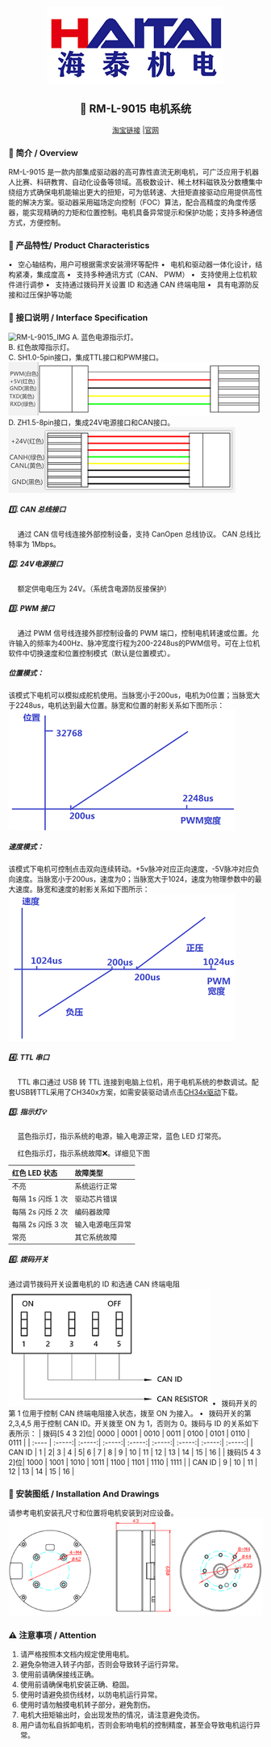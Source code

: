 <div align="center" class="has-mb-6">

![logo][logo]

## :wrench: RM-L-9015 电机系统

[淘宝链接][淘宝链接] |[官网][官网]

</div>

### :book: 简介 / Overview

RM-L-9015 是一款内部集成驱动器的高可靠性直流无刷电机，可广泛应用于机器人比赛、科研教育、自动化设备等领域。高极数设计、稀土材料磁铁及分数槽集中绕组方式确保电机能输出更大的扭矩，可为低转速、大扭矩直接驱动应用提供高性能的解决方案。驱动器采用磁场定向控制（FOC）算法，配合高精度的角度传感器，能实现精确的力矩和位置控制。电机具备异常提示和保护功能；支持多种通信方式，方便控制。

### :gift: 产品特性/ Product Characteristics

•  空心轴结构，用户可根据需求安装滑环等配件
•  电机和驱动器一体化设计，结构紧凑，集成度高
•  支持多种通讯方式（CAN、 PWM）
•  支持使用上位机软件进行调参
•  支持通过拨码开关设置 ID 和选通 CAN 终端电阻
•  具有电源防反接和过压保护等功能

### :construction: 接口说明 / Interface Specification

![RM-L-9015_IMG][电机示意图]
A. 蓝色电源指示灯。  
B. 红色故障指示灯。  
C. SH1.0-5pin接口，集成TTL接口和PWM接口。  
![SH1.0-5pin接口][SH1.0-5pin接口]
D. ZH1.5-8pin接口，集成24V电源接口和CAN接口。  
![ZH1.5-8pin接口][ZH1.5-8pin接口]

##### :one:. CAN 总线接口

&ensp;&ensp; 通过 CAN 信号线连接外部控制设备，支持 CanOpen 总线协议。 CAN 总线比特率为 1Mbps。

##### :two:. 24V电源接口

&ensp;&ensp; 额定供电电压为 24V。（系统含电源防反接保护）

##### :three:. PWM 接口

&ensp;&ensp; 通过 PWM 信号线连接外部控制设备的 PWM 端口，控制电机转速或位置。允许输入的频率为400Hz、脉冲宽度行程为200-2248us的PWM信号。可在上位机软件中切换速度和位置控制模式（默认是位置模式）。
##### 位置模式：
  该模式下电机可以模拟成舵机使用。当脉宽小于200us，电机为0位置；当脉宽大于2248us，电机达到最大位置。脉宽和位置的射影关系如下图所示：
  ![PWM_position][PWM_position]

##### 速度模式：
  该模式下电机可控制点击双向连续转动。+5v脉冲对应正向速度，-5V脉冲对应负向速度。当脉宽小于200us，速度为0；当脉宽大于1024，速度为物理参数中的最大速度。脉宽和速度的射影关系如下图所示：
  ![PWM_velocity][PWM_velocity]


##### :four:. TTL 串口

&ensp;&ensp; TTL 串口通过 USB 转 TTL 连接到电脑上位机，用于电机系统的参数调试。配套USB转TTL采用了CH340x方案，如需安装驱动请点击[CH34x驱动][CH34x驱动]下载。

##### :five:. 指示灯:bulb:

&ensp;&ensp; 蓝色指示灯，指示系统的电源，输入电源正常，蓝色 LED 灯常亮。

&ensp;&ensp; 红色指示灯，指示系统故障:x:。详细见下图

| 红色 LED 状态     | 故障类型         |
| :---------------- | :--------------- |
| 不亮              | 系统运行正常     |
| 每隔 1s 闪烁 1 次 | 驱动芯片错误     |
| 每隔 2s 闪烁 2 次 | 编码器故障       |
| 每隔 2s 闪烁 3 次 | 输入电源电压异常 |
| 常亮              | 其它系统故障     |

##### :six:. 拨码开关

通过调节拨码开关设置电机的 ID 和选通 CAN 终端电阻
![拨码开关][拨码开关]
•  拨码开关的第 1 位用于控制 CAN 终端电阻接入状态，拨至 ON 为接入。
•  拨码开关的第 2,3,4,5 用于控制 CAN ID。开关拨至 ON 为 1，否则为 0。拨码与 ID 的关系如下表所示：
| 拨码[5 4 3 2]位| 0000 | 0001 | 0010 | 0011 | 0100 | 0101 | 0110 | 0111 |
| :---- | :-----:| :-----:| :-----:| :-----:| :-----:| :-----:| :-----:| :-----:|
| CAN ID | 1 | 2| 3 | 4 | 5| 6 | 7 | 8 | 9 | 10 | 11 | 12 | 13 | 14 | 15 | 16 |
| 拨码[5 4 3 2]位| 1000 | 1001 | 1010 | 1011 | 1100 | 1101 | 1110 | 1111 |
| CAN ID | 9 | 10 | 11 | 12 | 13 | 14 | 15 | 16 |

### :hammer: 安装图纸 / Installation And Drawings

请参考电机安装孔尺寸和位置将电机安装到对应设备。
![安装图][安装图]

### :warning: 注意事项 / Attention

1. 请严格按照本文档内规定使用电机。
2. 避免杂物进入转子内部，否则会导致转子运行异常。
3. 使用前请确保接线正确。
4. 使用前请确保电机安装正确、稳固。
5. 使用时请避免损伤线材，以防电机运行异常。
6. 使用时请勿触摸电机转子部分，避免割伤。
7. 电机大扭矩输出时，会出现发热的情况，请注意避免烫伤。
8. 用户请勿私自拆卸电机，否则会影响电机的控制精度，甚至会导致电机运行异常。

<!-- 以下内容为 Markdown 文档描述中出现的链接所指向的地址，统一在文档末尾进行管理。 -->
<!-- Markdown 超链接管理 -->

[淘宝链接]: https://www.taobao.com ""
[官网]: www.haitaijd.cn
[CH34x驱动]: http://www.wch.cn/downloads/CH341SER_ZIP.html

<!-- Markdown 图片链接管理 -->

[logo]: ./Picture/HaiTai_Logo.png "海泰Logo"
[电机示意图]: ./Picture/RM-L-9015.jpg "RM-L-9015电机示意图"
[拨码开关]: ./Picture/switch.png "拨码开关图"
[安装图]: ./Picture/Installation_diagram.png "安装图"
[SH1.0-5pin接口]: ./Picture/SH1.0-5pin.png "SH1.0-5pin接口"
[ZH1.5-8pin接口]: ./Picture/ZH1.5-8pin.png "ZH1.5-8pin接口"
[PWM_position]: ./Picture/PWM_position.png "PWM位置模式，脉宽与位置的关系"
[PWM_velocity]: ./Picture/PWM_velocity.png "PWM速度模式，脉宽与位置的关系"
